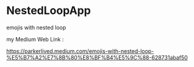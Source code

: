 # NestedLoopApp
emojis with nested loop

my Medium Web Link :

https://parkerlived.medium.com/emojis-with-nested-loop-%E5%B7%A2%E7%8B%80%E8%BF%B4%E5%9C%88-628731abaf50
